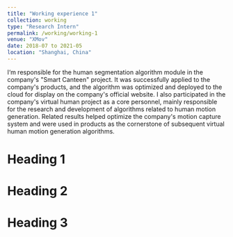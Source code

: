```yaml
---
title: "Working experience 1"
collection: working
type: "Research Intern"
permalink: /working/working-1
venue: "XMov"
date: 2018-07 to 2021-05
location: "Shanghai, China"
---
```


<!-- This is a description of a teaching experience. You can use markdown like any other post. -->
I‘m responsible for the human segmentation algorithm module in the company's "Smart Canteen" project. It was successfully applied to the company's products, and the algorithm was optimized and deployed to the cloud for display on the company's official website.
I also participated in the company's virtual human project as a core personnel, mainly responsible for the research and development of algorithms related to human motion generation. Related results helped optimize the company's motion capture system and were used in products as the cornerstone of subsequent virtual human motion generation algorithms.

Heading 1
======

Heading 2
======

Heading 3
======